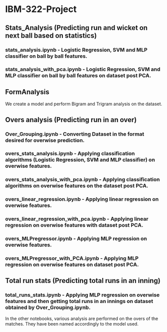 # IBM-322-Project

## Stats_Analysis (Predicting run and wicket on next ball based on statistics)
### stats_analysis.ipynb - Logistic Regression, SVM and MLP classifier on ball by ball features.
### stats_analysis_with_pca.ipynb - Logistic Regression, SVM and MLP classifier on ball by ball features on dataset post PCA.

## FormAnalysis
We create a model and perform Bigram and Trigram analysis on the dataset. 

## Overs analysis (Predicting run in an over)
### Over_Grouping.ipynb - Converting Dataset in the format desired for overwise prediction.
### overs_stats_analysis.ipynb - Applying classification algorithms (Logistic Regression, SVM and MLP classifier) on overwise features.
### overs_stats_analysis_with_pca.ipynb - Applying classification algorithms on overwise features on the dataset post PCA.
### overs_linear_regression.ipynb - Applying linear regression on overwise features.
### overs_linear_regression_with_pca.ipynb - Applying linear regression on overwise features with dataset post PCA.
### overs_MLPregressor.ipynb - Applying MLP regression on overwise features.
### overs_MLPregressor_with_PCA.ipynb - Applying MLP regression on overwise features on dataset post PCA.

## Total run stats (Predicting total runs in an inning)
### total_runs_stats.ipynb - Applying MLP regression on overwise features and then getting total runs in an innings on dataset obtained by Over_Grouping.ipynb.
In the other notebooks, various analysis are performed on the overs of the matches. They have been named accordingly to the model used.
